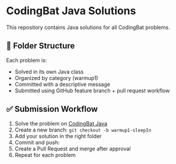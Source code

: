 # CodingBat Java Solutions

This repository contains Java solutions for all CodingBat problems.

## 📁 Folder Structure


Each problem is:
- Solved in its own Java class
- Organized by category (warmup1)
- Committed with a descriptive message
- Submitted using GitHub feature branch + pull request workflow

## ✅ Submission Workflow

1. Solve the problem on [CodingBat Java](https://codingbat.com/java)
2. Create a new branch: `git checkout -b warmup1-sleepIn`
3. Add your solution in the right folder
4. Commit and push:
5. Create a Pull Request and merge after approval
6. Repeat for each problem


